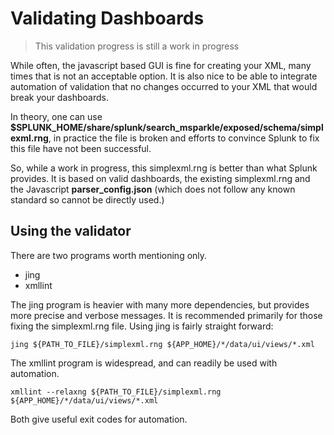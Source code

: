 # Validating Dashboards

> This validation progress is still a work in progress 

While often, the javascript based GUI is fine for creating your XML, many times
that is not an acceptable option.  It is also nice to be able to integrate
automation of validation that no changes occurred to your XML that would break
your dashboards.

In theory, one can use 
**$SPLUNK_HOME/share/splunk/search_msparkle/exposed/schema/simplexml.rng**, in 
practice the file is broken and efforts to convince Splunk to fix this file 
have not been successful.

So, while a work in progress, this simplexml.rng is better than what Splunk
provides.  It is based on valid dashboards, the existing simplexml.rng and
the Javascript **parser_config.json** (which does not follow any known 
standard so cannot be directly used.)  

## Using the validator

There are two programs worth mentioning only.

* jing
* xmllint

The jing program is heavier with many more dependencies, but provides more
precise and verbose messages.  It is recommended primarily for those fixing
the simplexml.rng file.  Using jing is fairly straight forward:

    jing ${PATH_TO_FILE}/simplexml.rng ${APP_HOME}/*/data/ui/views/*.xml

The xmllint program is widespread, and can readily be used with automation.

    xmllint --relaxng ${PATH_TO_FILE}/simplexml.rng ${APP_HOME}/*/data/ui/views/*.xml

Both give useful exit codes for automation.
